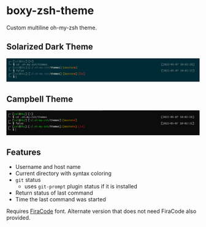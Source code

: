 # boxy-zsh-theme
Custom multiline oh-my-zsh theme.

## Solarized Dark Theme
![Boxy Zsh Theme - Solarized Dark](boxy-zsh-theme-sol-dark.png)

## Campbell Theme
![Boxy Zsh Theme - Campbell](boxy-zsh-theme-campbell.png)

## Features
* Username and host name
* Current directory with syntax coloring
* `git` status
    * uses `git-prompt` plugin status if it is installed
* Return status of last command
* Time the last command was started

Requires [FiraCode](https://github.com/tonsky/FiraCode) font. Alternate version that does not need FiraCode also provided.
